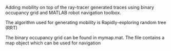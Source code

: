 Adding mobility on top of the ray-tracer generated traces using binary occupancy grid and MATLAB robot navigation toolbox.

The algorithm used for generating mobility is Rapidly-exploring random tree (RRT)

The  binary occupancy grid can be found in mymap.mat. The file contains a map object which can be used for navigation
